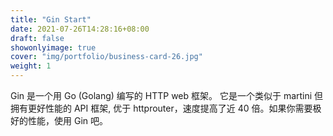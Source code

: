 ```yaml
---
title: "Gin Start"
date: 2021-07-26T14:28:16+08:00
draft: false
showonlyimage: true
cover: "img/portfolio/business-card-26.jpg"
weight: 1
---
```


Gin 是一个用 Go (Golang) 编写的 HTTP web 框架。 它是一个类似于 martini 但拥有更好性能的 API 框架, 优于 httprouter，速度提高了近 40 倍。如果你需要极好的性能，使用 Gin 吧。
